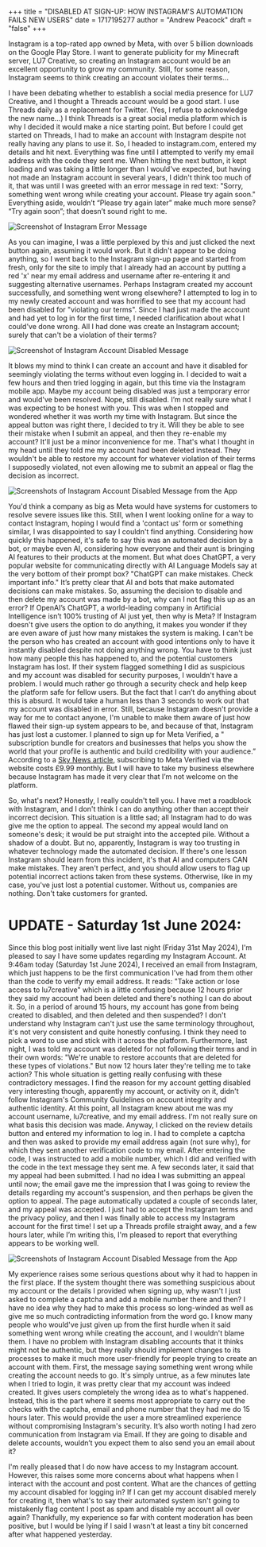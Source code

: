 +++
title = "DISABLED AT SIGN-UP: HOW INSTAGRAM'S AUTOMATION FAILS NEW USERS"
date = 1717195277
author = "Andrew Peacock"
draft = "false"
+++

Instagram is a top-rated app owned by Meta, with over 5 billion downloads on the Google Play Store. I want to generate publicity for my Minecraft server, LU7 Creative, so creating an Instagram account would be an excellent opportunity to grow my community. Still, for some reason, Instagram seems to think creating an account violates their terms…

I have been debating whether to establish a social media presence for LU7 Creative, and I thought a Threads account would be a good start. I use Threads daily as a replacement for Twitter. (Yes, I refuse to acknowledge the new name...) I think Threads is a great social media platform which is why I decided it would make a nice starting point. But before I could get started on Threads, I had to make an account with Instagram despite not really having any plans to use it. So, I headed to instagram.com, entered my details and hit next. Everything was fine until I attempted to verify my email address with the code they sent me. When hitting the next button, it kept loading and was taking a little longer than I would've expected, but having not made an Instagram account in several years, I didn't think too much of it, that was until I was greeted with an error message in red text: "Sorry, something went wrong while creating your account. Please try again soon." Everything aside, wouldn’t “Please try again later” make much more sense? “Try again soon”; that doesn’t sound right to me.

![Screenshot of Instagram Error Message](/images/sorrysomethingwentwronginstagram.png#center)

As you can imagine, I was a little perplexed by this and just clicked the next button again, assuming it would work. But it didn't appear to be doing anything, so I went back to the Instagram sign-up page and started from fresh, only for the site to imply that I already had an account by putting a red 'x' near my email address and username after re-entering it and suggesting alternative usernames. Perhaps Instagram created my account successfully, and something went wrong elsewhere? I attempted to log in to my newly created account and was horrified to see that my account had been disabled for "violating our terms". Since I had just made the account and had yet to log in for the first time, I needed clarification about what I could've done wrong. All I had done was create an Instagram account; surely that can't be a violation of their terms?

![Screenshot of Instagram Account Disabled Message](/images/instagramdisabledaccount.png#center)

It blows my mind to think I can create an account and have it disabled for seemingly violating the terms without even logging in. I decided to wait a few hours and then tried logging in again, but this time via the Instagram mobile app. Maybe my account being disabled was just a temporary error and would've been resolved. Nope, still disabled. I’m not really sure what I was expecting to be honest with you. This was when I stopped and wondered whether it was worth my time with Instagram. But since the appeal button was right there, I decided to try it. Will they be able to see their mistake when I submit an appeal, and then they re-enable my account? It'll just be a minor inconvenience for me. That's what I thought in my head until they told me my account had been deleted instead. They wouldn't be able to restore my account for whatever violation of their terms I supposedly violated, not even allowing me to submit an appeal or flag the decision as incorrect.

![Screenshots of Instagram Account Disabled Message from the App](/images/instagramscreenshots.png#center)

You'd think a company as big as Meta would have systems for customers to resolve severe issues like this. Still, when I went looking online for a way to contact Instagram, hoping I would find a 'contact us' form or something similar, I was disappointed to say I couldn't find anything. Considering how quickly this happened, it's safe to say this was an automated decision by a bot, or maybe even AI, considering how everyone and their aunt is bringing AI features to their products at the moment. But what does ChatGPT, a very popular website for communicating directly with AI Language Models say at the very bottom of their prompt box? "ChatGPT can make mistakes. Check important info." It’s pretty clear that AI and bots that make automated decisions can make mistakes. So, assuming the decision to disable and then delete my account was made by a bot, why can I not flag this up as an error? If OpenAI’s ChatGPT, a world-leading company in Artificial Intelligence isn’t 100% trusting of AI just yet, then why is Meta? If Instagram doesn't give users the option to do anything, it makes you wonder if they are even aware of just how many mistakes the system is making. I can't be the person who has created an account with good intentions only to have it instantly disabled despite not doing anything wrong. You have to think just how many people this has happened to, and the potential customers Instagram has lost. If their system flagged something I did as suspicious and my account was disabled for security purposes, I wouldn't have a problem. I would much rather go through a security check and help keep the platform safe for fellow users. But the fact that I can’t do anything about this is absurd. It would take a human less than 3 seconds to work out that my account was disabled in error. Still, because Instagram doesn't provide a way for me to contact anyone, I'm unable to make them aware of just how flawed their sign-up system appears to be, and because of that, Instagram has just lost a customer. I planned to sign up for Meta Verified, a " subscription bundle for creators and businesses that helps you show the world that your profile is authentic and build credibility with your audience.” According to a [Sky News article](https://news.sky.com/story/meta-verified-facebook-and-instagram-launches-paid-service-in-the-uk-12882286#:~:text=The%20verified%20service%20will%20be,it%20becomes%20available%20to%20them.), subscribing to Meta Verified via the website costs £9.99 monthly. But I will have to take my business elsewhere because Instagram has made it very clear that I’m not welcome on the platform. 

So, what's next? Honestly, I really couldn't tell you. I have met a roadblock with Instagram, and I don't think I can do anything other than accept their incorrect decision. This situation is a little sad; all Instagram had to do was give me the option to appeal. The second my appeal would land on someone's desk; it would be put straight into the accepted pile. Without a shadow of a doubt. But no, apparently, Instagram is way too trusting in whatever technology made the automated decision. If there's one lesson Instagram should learn from this incident, it's that AI and computers CAN make mistakes. They aren't perfect, and you should allow users to flag up potential incorrect actions taken from these systems. Otherwise, like in my case, you've just lost a potential customer. Without us, companies are nothing. Don't take customers for granted.

# UPDATE - Saturday 1st June 2024:

Since this blog post initially went live last night (Friday 31st May 2024), I'm pleased to say I have some updates regarding my Instagram Account. At 9:46am today (Saturday 1st June 2024), I received an email from Instagram, which just happens to be the first communication I've had from them other than the code to verify my email address. It reads: "Take action or lose access to lu7creative" which is a little confusing because 12 hours prior they said my account had been deleted and there's nothing I can do about it. So, in a period of around 15 hours, my account has gone from being created to disabled, and then deleted and then suspended? I don't understand why Instagram can't just use the same terminology throughout, it's not very consistent and quite honestly confusing. I think they need to pick a word to use and stick with it across the platform. Furthermore, last night, I was told my account was deleted for not following their terms and in their own words: "We're unable to restore accounts that are deleted for these types of violations." But now 12 hours later they're telling me to take action? This whole situation is getting really confusing with these contradictory messages. I find the reason for my account getting disabled very interesting though, apparently my account, or activity on it, didn't follow Instagram's Community Guidelines on account integrity and authentic identity. At this point, all Instagram knew about me was my account username, lu7creative, and my email address. I'm not really sure on what basis this decision was made. Anyway, I clicked on the review details button and entered my information to log in. I had to complete a captcha and then was asked to provide my email address again (not sure why), for which they sent another verification code to my email. After entering the code, I was instructed to add a mobile number, which I did and verified with the code in the text message they sent me. A few seconds later, it said that my appeal had been submitted. I had no idea I was submitting an appeal until now; the email gave me the impression that I was going to review the details regarding my account's suspension, and then perhaps be given the option to appeal. The page automatically updated a couple of seconds later, and my appeal was accepted. I just had to accept the Instagram terms and the privacy policy, and then I was finally able to access my Instagram account for the first time! I set up a Threads profile straight away, and a few hours later, while I’m writing this, I'm pleased to report that everything appears to be working well.

![Screenshots of Instagram Account Disabled Message from the App](/images/emailfrominstagram.png#center)

My experience raises some serious questions about why it had to happen in the first place. If the system thought there was something suspicious about my account or the details I provided when signing up, why wasn't I just asked to complete a captcha and add a mobile number there and then? I have no idea why they had to make this process so long-winded as well as give me so much contradicting information from the word go. I know many people who would've just given up from the first hurdle when it said something went wrong while creating the account, and I wouldn't blame them. I have no problem with Instagram disabling accounts that it thinks might not be authentic, but they really should implement changes to its processes to make it much more user-friendly for people trying to create an account with them. First, the message saying something went wrong while creating the account needs to go. It's simply untrue, as a few minutes late when I tried to login, it was pretty clear that my account was indeed created. It gives users completely the wrong idea as to what's happened. Instead, this is the part where it seems most appropriate to carry out the checks with the captcha, email and phone number that they had me do 15 hours later. This would provide the user a more streamlined experience without compromising Instagram's security. It’s also worth noting I had zero communication from Instagram via Email. If they are going to disable and delete accounts, wouldn’t you expect them to also send you an email about it?

I'm really pleased that I do now have access to my Instagram account. However, this raises some more concerns about what happens when I interact with the account and post content. What are the chances of getting my account disabled for logging in? If I can get my account disabled merely for creating it, then what's to say their automated system isn't going to mistakenly flag content I post as spam and disable my account all over again? Thankfully, my experience so far with content moderation has been positive, but I would be lying if I said I wasn't at least a tiny bit concerned after what happened yesterday.